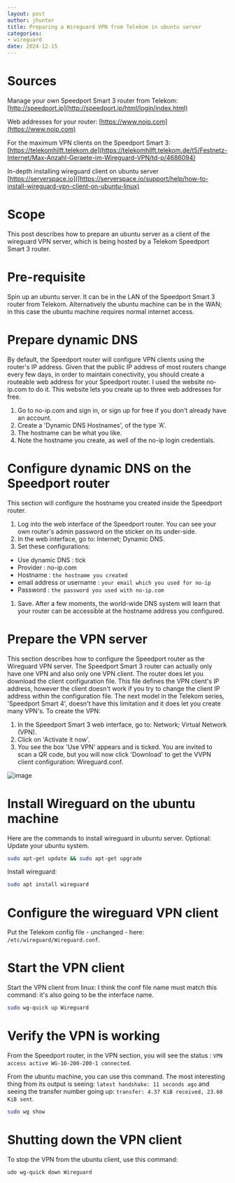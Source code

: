 ```yaml
---
layout: post
author: jhunter
title: Preparing a Wireguard VPN from Telekom in ubuntu server
categories:
- wireguard
date: 2024-12-15
---
```


# Sources
Manage your own Speedport Smart 3 router from Telekom:
[http://speedport.ip](http://speedport.ip/html/login/index.html)

Web addresses for your router:
[https://www.noip.com](https://www.noip.com)

For the maximum VPN clients on the Speedport Smart 3:
[https://telekomhilft.telekom.de](https://telekomhilft.telekom.de/t5/Festnetz-Internet/Max-Anzahl-Geraete-im-Wireguard-VPN/td-p/4686094)

In-depth installing wireguard client on ubuntu server
[https://serverspace.io]([https://serverspace.io/support/help/how-to-install-wireguard-vpn-client-on-ubuntu-linux)

# Scope
This post describes how to prepare an ubuntu server as a client of the wireguard VPN server, which is being hosted by a Telekom Speedport Smart 3 router.

# Pre-requisite
Spin up an ubuntu server.
It can be in the LAN of the Speedport Smart 3 router from Telekom.
Alternatively the ubuntu machine can be in the WAN; in this case the ubuntu machine requires normal internet access.

# Prepare dynamic DNS
By default, the Speedport router will configure VPN clients using the router's IP address. 
Given that the public IP address of most routers change every few days, in order to maintain conectivity, you should create a routeable web address for your Speedport router.
I used the website no-ip.com to do it. This website lets you create up to three web addresses for free.
1. Go to no-ip.com and sign in, or sign up for free if you don't already have an account.
1. Create a 'Dynamic DNS Hostnames', of the type 'A'. 
1. The hostname can be what you like. 
1. Note the hostname you create, as well of the no-ip login credentials.

# Configure dynamic DNS on the Speedport router
This section will configure the hostname you created inside the Speedport router.
1. Log into the web interface of the Speedport router. You can see your own router's admin password on the sticker on its under-side.
1. In the web interface, go to: Internet; Dynamic DNS.
1. Set these configurations:
  * Use dynamic DNS : tick
  * Provider : no-ip.com
  * Hostname : `the hostname you created`
  * email address or username : `your email which you used for no-ip`
  * Password : `the password you used with no-ip.com`
1. Save.
After a few moments, the world-wide DNS system will learn that your router can be accessible at the hostname address you configured.

# Prepare the VPN server
This section describes how to configure the Speedport router as the Wireguard VPN server.
The Speedport Smart 3 router can actually only have one VPN and also only one VPN client.
The router does let you download the client configuration file. This file defines the VPN client's IP address, however the client doesn't work if you try to change the client IP address within the configuration file.
The next model in the Telekom series, 'Speedport Smart 4', doesn't have this limitation and it does let you create many VPN's.
To create the VPN:
1. In the Speedport Smart 3 web interface, go to: Network; Virtual Network (VPN).
1. Click on 'Activate it now'.
1. You see the box 'Use VPN' appears and is ticked. You are invited to scan a QR code, but you will now click 'Download' to get the VVPN client configuration: Wireguard.conf.

![image](https://james-hunter.github.io/pictures/20241215_1.jpg)

# Install Wireguard on the ubuntu machine
Here are the commands to install wireguard in ubuntu server.
Optional: Update your ubuntu system.
```bash
sudo apt-get update && sudo apt-get upgrade
```
Install wireguard:
```bash
sudo apt install wireguard
```

# Configure the wireguard VPN client
Put the Telekom config file - unchanged - here: `/etc/wireguard/Wireguard.conf`.

# Start the VPN client
Start the VPN client from linux: I think the conf file name must match this command: it's also going to be the interface name.
```bash
sudo wg-quick up Wireguard
```

# Verify the VPN is working
From the Speedport router, in the VPN section, you will see the status : `VPN access active WG-10-200-200-1 connected`.

From the ubuntu machine, you can use this command. The most interesting thing from its output is seeing: `latest handshake: 11 seconds ago` and seeing the transfer number going up: `transfer: 4.37 KiB received, 23.60 KiB sent`.
```bash
sudo wg show
```

# Shutting down the VPN client
To stop the VPN from the ubuntu client, use this command:
```bash
udo wg-quick down Wireguard
```




